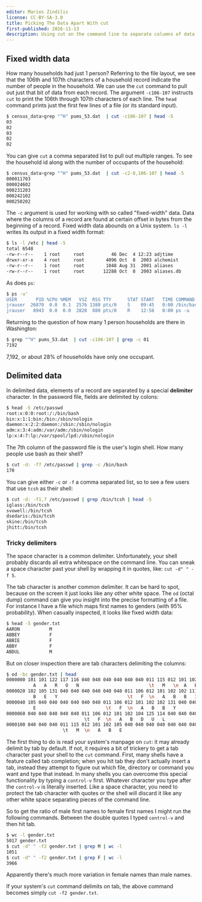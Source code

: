 ```yaml
---
editor: Marios Zindilis
license: CC-BY-SA-3.0
title: Picking The Data Apart With cut
first-published: 2016-11-13
description: Using cut on the command line to separate columns of data
---
```


## Fixed width data ##

How many households had just 1 person? Referring to the file layout, we see 
that the 106th and 107th characters of a household record indicate the number 
of people in the household. We can use the `cut` command to pull out just that 
bit of data from each record. The argument `-c106-107` instructs `cut` to print 
the 106th through 107th characters of each line. The `head` command prints just 
the first few lines of a file (or its standard input).

```bash
$ census_data>grep "^H" pums_53.dat  | cut -c106-107 | head -5
03 
02 
03 
02 
02
```

You can give `cut` a comma separated list to pull out multiple ranges. To see 
the household id along with the number of occupants of the household:

```bash
$ census_data>grep "^H" pums_53.dat  | cut -c2-8,106-107 | head -5
000011703 
000024602 
000231203 
000242102 
000250202
```

The `-c` argument is used for working with so called "fixed-width" data. Data 
where the columns of a record are found at certain offset in bytes from the 
beginning of a record. Fixed width data abounds on a Unix system. `ls -l` 
writes its output in a fixed width format:

```bash
$ ls -l /etc | head -5
total 6548 
-rw-r--r--    1 root     root          46 Dec  4 12:23 adjtime 
drwxr-xr-x    4 root     root        4096 Oct  8  2003 alchemist 
-rw-r--r--    1 root     root        1048 Aug 31  2001 aliases 
-rw-r--r--    1 root     root       12288 Oct  8  2003 aliases.db
```

As does `ps`:

```bash
$ ps -u'
USER       PID %CPU %MEM   VSZ  RSS TTY      STAT START   TIME COMMAND 
jrauser  26870  0.0  0.1  2576 1388 pts/0    S    09:45   0:00 /bin/bash 
jrauser   8943  0.0  0.0  2820  880 pts/0    R    12:58   0:00 ps -u
```

Returning to the question of how many 1 person households are there in 
Washington:

```bash
$ grep "^H" pums_53.dat  | cut -c106-107 | grep -c 01
7192
```

7,192, or about 28% of households have only one occupant.

## Delimited data ##

In delimited data, elements of a record are separated by a special 
**delimiter** character. In the password file, fields are delimited by colons:

```bash
$ head -5 /etc/passwd
root:x:0:0:root:/:/bin/bash 
bin:x:1:1:bin:/bin:/sbin/nologin 
daemon:x:2:2:daemon:/sbin:/sbin/nologin 
adm:x:3:4:adm:/var/adm:/sbin/nologin 
lp:x:4:7:lp:/var/spool/lpd:/sbin/nologin
```

The 7th column of the password file is the user's login shell. How many people 
use bash as their shell?

```bash
$ cut -d: -f7 /etc/passwd | grep -c /bin/bash 
170
```

You can give either `-c` or `-f` a comma separated list, so to see a few users 
that use `tcsh` as their shell:

```bash
$ cut -d: -f1,7 /etc/passwd | grep /bin/tcsh | head -5
iglass:/bin/tcsh
svowell:/bin/tcsh
dsedaris:/bin/tcsh
skine:/bin/tcsh
jhitt:/bin/tcsh
```

### Tricky delimiters ###

The space character is a common delimiter. Unfortunately, your shell probably 
discards all extra whitespace on the command line. You can sneak a space 
character past your shell by wrapping it in quotes, like: `cut -d" " -f 5`.

The tab character is another common delimiter. It can be hard to spot, because 
on the screen it just looks like any other white space. The `od` (octal dump) 
command can give you insight into the precise formatting of a file. For 
instance I have a file which maps first names to genders (with 95% 
probability). When casually inspected, it looks like fixed width data:

```bash
$ head -5 gender.txt
AARON           M 
ABBEY           F 
ABBIE           F 
ABBY            F 
ABDUL           M
```

But on closer inspection there are tab characters delimiting the columns:

```bash
$ od -bc gender.txt | head
0000000 101 101 122 117 116 040 040 040 040 040 040 011 115 012 101 102 
          A   A   R   O   N                          \t   M   \n  A   B 
0000020 102 105 131 040 040 040 040 040 040 011 106 012 101 102 102 111 
          B   E   Y                          \t   F  \n   A   B   B   I 
0000040 105 040 040 040 040 040 040 011 106 012 101 102 102 131 040 040 
          E                          \t   F  \n   A   B   B   Y 
0000060 040 040 040 040 040 011 106 012 101 102 104 125 114 040 040 040 
                             \t   F  \n   A   B   D   U   L 
0000100 040 040 040 011 115 012 101 102 105 040 040 040 040 040 040 040 
                     \t   M  \n   A   B   E
```

The first thing to do is read your system's manpage on `cut`: it may already 
delimit by tab by default. If not, it requires a bit of trickery to get a tab 
character past your shell to the `cut` command. First, many shells have a 
feature called tab completion; when you hit tab they don't actually insert a 
tab, instead they attempt to figure out which file, directory or command you 
want and type that instead. In many shells you can overcome this special 
functionality by typing a `control-v` first. Whatever character you type after 
the `control-v` is literally inserted. Like a space character, you need to 
protect the tab character with quotes or the shell will discard it like any 
other white space separating pieces of the command line.

So to get the ratio of male first names to female first names I might run the 
following commands. Between the double quotes I typed `control-v` and then hit 
tab.

```bash
$ wc -l gender.txt
5017 gender.txt 
$ cut -d" " -f2 gender.txt | grep M | wc -l 
1051 
$ cut -d" " -f2 gender.txt | grep F | wc -l 
3966
```

Apparently there's much more variation in female names than male names.

If your system's `cut` command delimits on tab, the above command becomes 
simply `cut -f2 gender.txt`.

